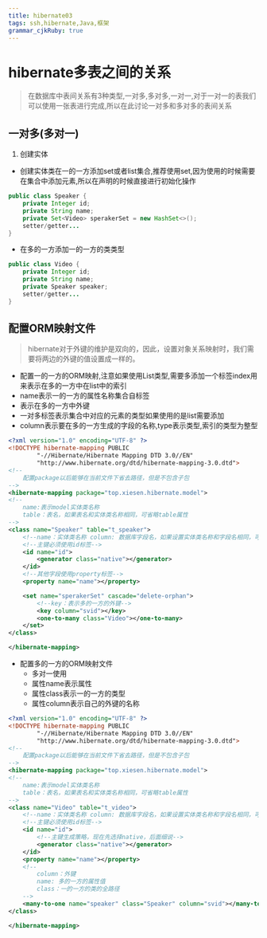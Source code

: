 ```yaml
---
title: hibernate03
tags: ssh,hibernate,Java,框架
grammar_cjkRuby: true
---
```


# hibernate多表之间的关系

> 在数据库中表间关系有3种类型,一对多,多对多,一对一,对于一对一的表我们可以使用一张表进行完成,所以在此讨论一对多和多对多的表间关系

## 一对多(多对一)

1. 创建实体
- 创建实体类在一的一方添加set或者list集合,推荐使用set,因为使用的时候需要在集合中添加元素,所以在声明的时候直接进行初始化操作

``` java
public class Speaker {
    private Integer id;
    private String name;
    private Set<Video> sperakerSet = new HashSet<>();
	setter/getter...
}
```

- 在多的一方添加一的一方的类类型

``` java
public class Video {
    private Integer id;
    private String name;
    private Speaker speaker;
	setter/getter...
}
```

## 配置ORM映射文件

> hibernate对于外键的维护是双向的，因此，设置对象关系映射时，我们需要将两边的外键的值设置成一样的。

- 配置一的一方的ORM映射,注意如果使用List类型,需要多添加一个标签index用来表示在多的一方中在list中的索引
- name表示一的一方的属性名称集合自标签 <key column="speakerId">
- </key> 表示在多的一方中外键
- 一对多标签表示集合中对应的元素的类型<one-to-many class="Video"/>如果使用的是list需要添加 <index
column="colIndex" type="java.lang.Integer"></index>
- column表示要在多的一方生成的字段的名称,type表示类型,索引的类型为整型


``` xml
<?xml version="1.0" encoding="UTF-8" ?>
<!DOCTYPE hibernate-mapping PUBLIC
        "-//Hibernate/Hibernate Mapping DTD 3.0//EN"
        "http://www.hibernate.org/dtd/hibernate-mapping-3.0.dtd">
<!--
    配置package以后能够在当前文件下省去路径，但是不包含子包
-->
<hibernate-mapping package="top.xiesen.hibernate.model">
<!--
    name:表示model实体类名称
    table：表名，如果表名和实体类名称相同，可省略table属性
-->
<class name="Speaker" table="t_speaker">
    <!--name：实体类名称 column: 数据库字段名，如果设置实体类名称和字段名相同，可省略-->
    <!--主键必须使用id标签-->
    <id name="id">
        <generator class="native"></generator>
    </id>
    <!--其他字段使用property标签-->
    <property name="name"></property>

    <set name="sperakerSet" cascade="delete-orphan">
        <!--key：表示多的一方的外键-->
        <key column="svid"></key>
        <one-to-many class="Video"></one-to-many>
    </set>
</class>

</hibernate-mapping>
```

- 配置多的一方的ORM映射文件
	- 多对一使用 <many-to-one>
	- 属性name表示属性
	- 属性class表示一的一方的类型
	- 属性column表示自己的外键的名称

``` xml
<?xml version="1.0" encoding="UTF-8" ?>
<!DOCTYPE hibernate-mapping PUBLIC
        "-//Hibernate/Hibernate Mapping DTD 3.0//EN"
        "http://www.hibernate.org/dtd/hibernate-mapping-3.0.dtd">
<!--
    配置package以后能够在当前文件下省去路径，但是不包含子包
-->
<hibernate-mapping package="top.xiesen.hibernate.model">
<!--
    name:表示model实体类名称
    table：表名，如果表名和实体类名称相同，可省略table属性
-->
<class name="Video" table="t_video">
    <!--name：实体类名称 column: 数据库字段名，如果设置实体类名称和字段名相同，可省略-->
    <!--主键必须使用id标签-->
    <id name="id">
        <!--主键生成策略，现在先选择native，后面细说-->
        <generator class="native"></generator>
    </id>
    <property name="name"></property>
    <!--
        column：外键
        name: 多的一方的属性值
        class：一的一方的类的全路径
    -->
    <many-to-one name="speaker" class="Speaker" column="svid"></many-to-one>
</class>

</hibernate-mapping>
```
